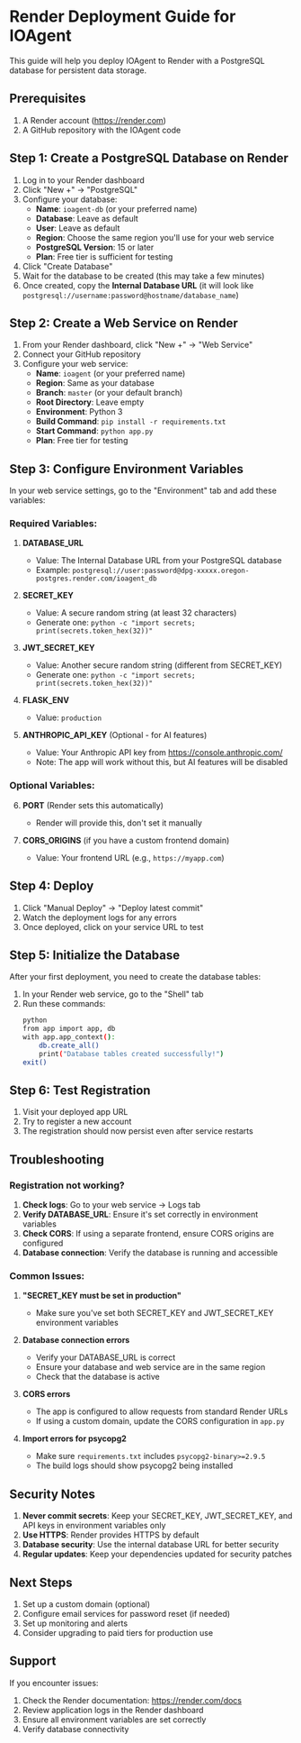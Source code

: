 # Render Deployment Guide for IOAgent

This guide will help you deploy IOAgent to Render with a PostgreSQL database for persistent data storage.

## Prerequisites

1. A Render account (https://render.com)
2. A GitHub repository with the IOAgent code

## Step 1: Create a PostgreSQL Database on Render

1. Log in to your Render dashboard
2. Click "New +" → "PostgreSQL"
3. Configure your database:
   - **Name**: `ioagent-db` (or your preferred name)
   - **Database**: Leave as default
   - **User**: Leave as default
   - **Region**: Choose the same region you'll use for your web service
   - **PostgreSQL Version**: 15 or later
   - **Plan**: Free tier is sufficient for testing
4. Click "Create Database"
5. Wait for the database to be created (this may take a few minutes)
6. Once created, copy the **Internal Database URL** (it will look like `postgresql://username:password@hostname/database_name`)

## Step 2: Create a Web Service on Render

1. From your Render dashboard, click "New +" → "Web Service"
2. Connect your GitHub repository
3. Configure your web service:
   - **Name**: `ioagent` (or your preferred name)
   - **Region**: Same as your database
   - **Branch**: `master` (or your default branch)
   - **Root Directory**: Leave empty
   - **Environment**: Python 3
   - **Build Command**: `pip install -r requirements.txt`
   - **Start Command**: `python app.py`
   - **Plan**: Free tier for testing

## Step 3: Configure Environment Variables

In your web service settings, go to the "Environment" tab and add these variables:

### Required Variables:

1. **DATABASE_URL**
   - Value: The Internal Database URL from your PostgreSQL database
   - Example: `postgresql://user:password@dpg-xxxxx.oregon-postgres.render.com/ioagent_db`

2. **SECRET_KEY**
   - Value: A secure random string (at least 32 characters)
   - Generate one: `python -c "import secrets; print(secrets.token_hex(32))"`

3. **JWT_SECRET_KEY**
   - Value: Another secure random string (different from SECRET_KEY)
   - Generate one: `python -c "import secrets; print(secrets.token_hex(32))"`

4. **FLASK_ENV**
   - Value: `production`

5. **ANTHROPIC_API_KEY** (Optional - for AI features)
   - Value: Your Anthropic API key from https://console.anthropic.com/
   - Note: The app will work without this, but AI features will be disabled

### Optional Variables:

6. **PORT** (Render sets this automatically)
   - Render will provide this, don't set it manually

7. **CORS_ORIGINS** (if you have a custom frontend domain)
   - Value: Your frontend URL (e.g., `https://myapp.com`)

## Step 4: Deploy

1. Click "Manual Deploy" → "Deploy latest commit"
2. Watch the deployment logs for any errors
3. Once deployed, click on your service URL to test

## Step 5: Initialize the Database

After your first deployment, you need to create the database tables:

1. In your Render web service, go to the "Shell" tab
2. Run these commands:
   ```bash
   python
   from app import app, db
   with app.app_context():
       db.create_all()
       print("Database tables created successfully!")
   exit()
   ```

## Step 6: Test Registration

1. Visit your deployed app URL
2. Try to register a new account
3. The registration should now persist even after service restarts

## Troubleshooting

### Registration not working?

1. **Check logs**: Go to your web service → Logs tab
2. **Verify DATABASE_URL**: Ensure it's set correctly in environment variables
3. **Check CORS**: If using a separate frontend, ensure CORS origins are configured
4. **Database connection**: Verify the database is running and accessible

### Common Issues:

1. **"SECRET_KEY must be set in production"**
   - Make sure you've set both SECRET_KEY and JWT_SECRET_KEY environment variables

2. **Database connection errors**
   - Verify your DATABASE_URL is correct
   - Ensure your database and web service are in the same region
   - Check that the database is active

3. **CORS errors**
   - The app is configured to allow requests from standard Render URLs
   - If using a custom domain, update the CORS configuration in `app.py`

4. **Import errors for psycopg2**
   - Make sure `requirements.txt` includes `psycopg2-binary>=2.9.5`
   - The build logs should show psycopg2 being installed

## Security Notes

1. **Never commit secrets**: Keep your SECRET_KEY, JWT_SECRET_KEY, and API keys in environment variables only
2. **Use HTTPS**: Render provides HTTPS by default
3. **Database security**: Use the internal database URL for better security
4. **Regular updates**: Keep your dependencies updated for security patches

## Next Steps

1. Set up a custom domain (optional)
2. Configure email services for password reset (if needed)
3. Set up monitoring and alerts
4. Consider upgrading to paid tiers for production use

## Support

If you encounter issues:
1. Check the Render documentation: https://render.com/docs
2. Review application logs in the Render dashboard
3. Ensure all environment variables are set correctly
4. Verify database connectivity